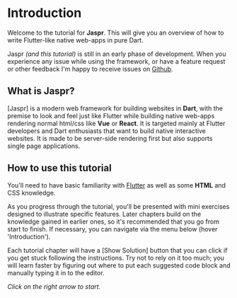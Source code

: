# Introduction

Welcome to the tutorial for **Jaspr**. This will give you an overview
of how to write Flutter-like native web-apps in pure Dart.

Jaspr *(and this tutorial)* is still in an early phase of development. When you experience any
issue while using the framework, or have a feature request or other feedback I'm happy to receive
issues on [Github](https://github.com/schultek/jaspr).

## What is Jaspr?

[Jaspr] is a modern web framework for building websites in **Dart**, with the premise to look and feel just like Flutter 
while building native web-apps rendering normal html/css like **Vue** or **React**. It is targeted mainly at 
Flutter developers and Dart enthusiasts that want to build native interactive websites. It is made to 
be server-side rendering first but also supports single page applications.

## How to use this tutorial

You'll need to have basic familiarity with [Flutter](https://flutter.dev) as well as some **HTML** and CSS knowledge.

As you progress through the tutorial, you'll be presented with mini exercises designed to illustrate 
specific features. Later chapters build on the knowledge gained in earlier ones, so it's recommended 
that you go from start to finish. If necessary, you can navigate via the menu below (hover 'Introduction').

Each tutorial chapter will have a [Show Solution] button that you can click if you get stuck following 
the instructions. Try not to rely on it too much; you will learn faster by figuring out where to put 
each suggested code block and manually typing it in to the editor.

*Click on the right arrow to start.*